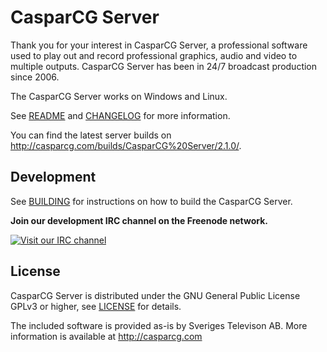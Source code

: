 CasparCG Server
===============

Thank you for your interest in CasparCG Server, a professional software used to
play out and record professional graphics, audio and video to multiple outputs.
CasparCG Server has been in 24/7 broadcast production since 2006.

The CasparCG Server works on Windows and Linux.

See [README](README?raw=true) and [CHANGELOG](CHANGELOG?raw=true) for more information.

You can find the latest server builds on http://casparcg.com/builds/CasparCG%20Server/2.1.0/.

Development
-----------

See [BUILDING](BUILDING?raw=true) for instructions on how to build the CasparCG Server.

**Join our development IRC channel on the Freenode network.**

[![Visit our IRC channel](https://kiwiirc.com/buttons/sinisalo.freenode.net/CasparCG.png)](https://kiwiirc.com/client/sinisalo.freenode.net/?nick=Guest|?#CasparCG)

License
-------

CasparCG Server is distributed under the GNU General Public License GPLv3 or
higher, see [LICENSE](LICENSE?raw=true) for details.

The included software is provided as-is by Sveriges Televison AB.
More information is available at http://casparcg.com
